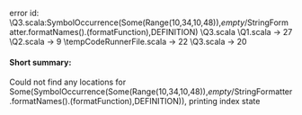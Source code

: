 error id: <WORKSPACE>\Q3.scala:SymbolOccurrence(Some(Range(10,34,10,48)),_empty_/StringFormatter.formatNames().(formatFunction),DEFINITION)
<WORKSPACE>\Q3.scala
<WORKSPACE>\Q1.scala -> 27
<WORKSPACE>\Q2.scala -> 9
<WORKSPACE>\tempCodeRunnerFile.scala -> 22
<WORKSPACE>\Q3.scala -> 20
#### Short summary: 

Could not find any locations for Some(SymbolOccurrence(Some(Range(10,34,10,48)),_empty_/StringFormatter.formatNames().(formatFunction),DEFINITION)), printing index state